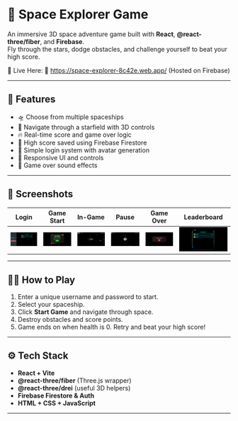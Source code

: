 # 🚀 Space Explorer Game

An immersive 3D space adventure game built with **React**, **@react-three/fiber**, and **Firebase**.  
Fly through the stars, dodge obstacles, and challenge yourself to beat your high score.

🌟 Live Here:
🔗 https://space-explorer-8c42e.web.app/ (Hosted on Firebase)


---

## 🌌 Features

- 🛸 Choose from multiple spaceships
- 🌠 Navigate through a starfield with 3D controls
- 🔥 Real-time score and game over logic
- 🧠 High score saved using Firebase Firestore
- 👤 Simple login system with avatar generation
- 📱 Responsive UI and controls
- 🎵 Game over sound effects

---

## 📸 Screenshots

| Login | Game Start | In-Game | Pause | Game Over | Leaderboard |
|-------|------------|---------|-------|-----------|-------------|
| ![Login](./screenshots/login.png) | ![Start](./screenshots/start.png) | ![InGame](./screenshots/inGame.png) | ![Pause](./screenshots/pause.png) | ![GameOver](./screenshots/gameover.png) | ![Leaderboard](./screenshots/leaderboard.png) |


---

## 🧑‍🚀 How to Play

1. Enter a unique username and password to start.
2. Select your spaceship.
3. Click **Start Game** and navigate through space.
4. Destroy obstacles and score points.
5. Game ends on when health is 0. Retry and beat your high score!

---

## ⚙️ Tech Stack

- **React + Vite**
- **@react-three/fiber** (Three.js wrapper)
- **@react-three/drei** (useful 3D helpers)
- **Firebase Firestore & Auth**
- **HTML + CSS + JavaScript**

---


